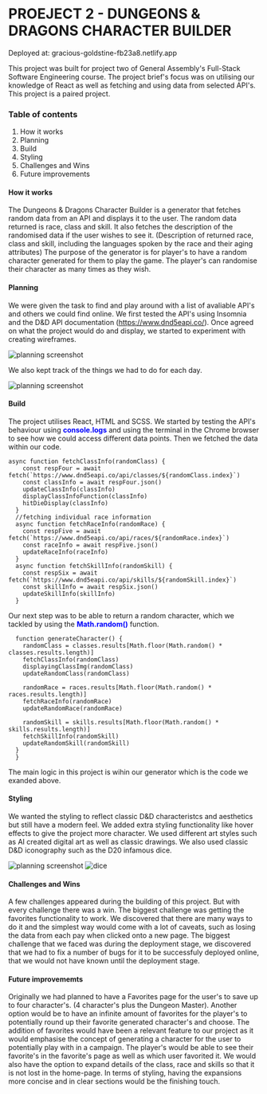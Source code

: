 # PROEJECT 2 - DUNGEONS & DRAGONS CHARACTER BUILDER

Deployed at: gracious-goldstine-fb23a8.netlify.app

This project was built for project two of General Assembly's Full-Stack Software Engineering course. 
The project brief's focus was on utilising our knowledge of React as well as fetching and using data from selected API's. 
This project is a paired project. 


### Table of contents 

1. How it works
2. Planning 
3. Build
4. Styling
5. Challenges and Wins
6. Future improvements

#### How it works

The Dungeons & Dragons Character Builder is a generator that fetches random data from an API and displays it to the user. The random data returned is race, class and skill.
It also fetches the description of the randomised data if the user wishes to see it. (Description of returned race, class and skill,
including the languages spoken by the race and their aging attributes)
The purpose of the generator is for player's to have a random character generated for them to play the game.
The player's can randomise their character as many times as they wish. 

#### Planning

We were given the task to find and play around with a list of avaliable API's and others we could find online. 
We first tested the API's using Insomnia and the D&D API documentation (https://www.dnd5eapi.co/).
Once agreed on what the project would do and display, we started to experiment with creating wireframes.

![planning screenshot](/src/assets/psuedo.png)

We also kept track of the things we had to do for each day.

![planning screenshot](/src/assets/psuedo2.png)

#### Build

The project utilises React, HTML and SCSS. We started by testing the API's behaviour using <font color="blue">**console.logs**</font> and using the 
terminal in the Chrome browser to see how we could access different data points. Then we fetched the data within our code.

```
async function fetchClassInfo(randomClass) {
    const respFour = await fetch(`https://www.dnd5eapi.co/api/classes/${randomClass.index}`)
    const classInfo = await respFour.json()
    updateClassInfo(classInfo)
    displayClassInfoFunction(classInfo)
    hitDieDisplay(classInfo)
  }
  //fetching individual race information
  async function fetchRaceInfo(randomRace) {
    const respFive = await fetch(`https://www.dnd5eapi.co/api/races/${randomRace.index}`)
    const raceInfo = await respFive.json()
    updateRaceInfo(raceInfo)
  }
  async function fetchSkillInfo(randomSkill) {
    const respSix = await fetch(`https://www.dnd5eapi.co/api/skills/${randomSkill.index}`)
    const skillInfo = await respSix.json()
    updateSkillInfo(skillInfo)
  }
```

Our next step was to be able to return a random character, which we tackled by using the <font color="blue">**Math.random()**</font> function. 

```
  function generateCharacter() {
    randomClass = classes.results[Math.floor(Math.random() * classes.results.length)]
    fetchClassInfo(randomClass)
    displayingClassImg(randomClass)
    updateRandomClass(randomClass)

    randomRace = races.results[Math.floor(Math.random() * races.results.length)]
    fetchRaceInfo(randomRace)
    updateRandomRace(randomRace)

    randomSkill = skills.results[Math.floor(Math.random() * skills.results.length)]
    fetchSkillInfo(randomSkill)
    updateRandomSkill(randomSkill)
  }
  }
```

The main logic in this project is wihin our generator which is the code we exanded above.  

#### Styling

We wanted the styling to reflect classic D&D characteristcs and aesthetics but still have a modern feel. 
We added extra styling functionality like hover effects to give the project more character. 
We used different art styles such as AI created digital art as well as classic drawings.
We also used classic D&D iconography such as the D20 infamous dice.



![planning screenshot](/src/assets/stylescreen.png)
![dice](/src/assets/dice3.png)

#### Challenges and Wins

A few challenges appeared during the building of this project. But with every challenge there was a win. The biggest challenge 
was getting the favorites functionality to work. We discovered that there are many ways to do it and the simplest way would
come with a lot of caveats, such as losing the data from each pay when clicked onto a new page. The biggest challenge that we
faced was during the deployment stage, we discovered that we had to fix a number of bugs for it to be successfuly deployed online,
that we would not have known until the deployment stage. 

#### Future improvememts 

Originally we had planned to have a Favorites page for the user's to save up to four character's. (4 character's plus the Dungeon Master). Another option would be to have an infinite amount of favorites for the player's to potentially round up their 
favorite generated character's and choose. The addition of favorites would have been a relevant feature to our project as it would emphasise the concept of generating a character for the user to potentially play with in a campaign. The player's would be able to see their favorite's in the favorite's page as well as which user favorited it. We would also have the option to expand details
of the class, race and skills so that it is not lost in the home-page. 
In terms of styling, having the expansions more concise and in clear sections would be the finishing touch. 






